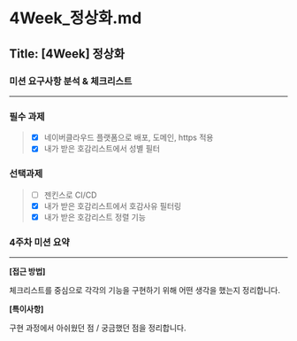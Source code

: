 # 4Week_정상화.md

## Title: [4Week] 정상화

### 미션 요구사항 분석 & 체크리스트

---

### 필수 과제
> - [x] 네이버클라우드 플랫폼으로 배포, 도메인, https 적용
> - [X] 내가 받은 호감리스트에서 성별 필터

### 선택과제
> - [ ] 젠킨스로 CI/CD
> - [X] 내가 받은 호감리스트에서 호감사유 필터링
> - [X] 내가 받은 호감리스트 정렬 기능
 
### 4주차 미션 요약  

---

**[접근 방법]**

체크리스트를 중심으로 각각의 기능을 구현하기 위해 어떤 생각을 했는지 정리합니다.

 

**[특이사항]**

구현 과정에서 아쉬웠던 점 / 궁금했던 점을 정리합니다.
